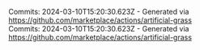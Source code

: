Commits: 2024-03-10T15:20:30.623Z - Generated via https://github.com/marketplace/actions/artificial-grass
<br>
Commits: 2024-03-10T15:20:30.623Z - Generated via https://github.com/marketplace/actions/artificial-grass
<br>
